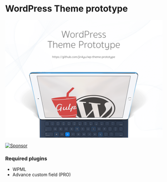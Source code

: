# WordPress Theme prototype

![Screenshot](screenshot.png)

<a target='_blank' rel='nofollow' href='https://app.codesponsor.io/link/1aARcky3P9ucy7pzWWZ39kDU/jir4yu/wp-theme-prototype'>
  <img alt='Sponsor' width='888' height='68' src='https://app.codesponsor.io/embed/1aARcky3P9ucy7pzWWZ39kDU/jir4yu/wp-theme-prototype.svg' />
</a>

### Required plugins

* WPML
* Advance custom field (PRO)